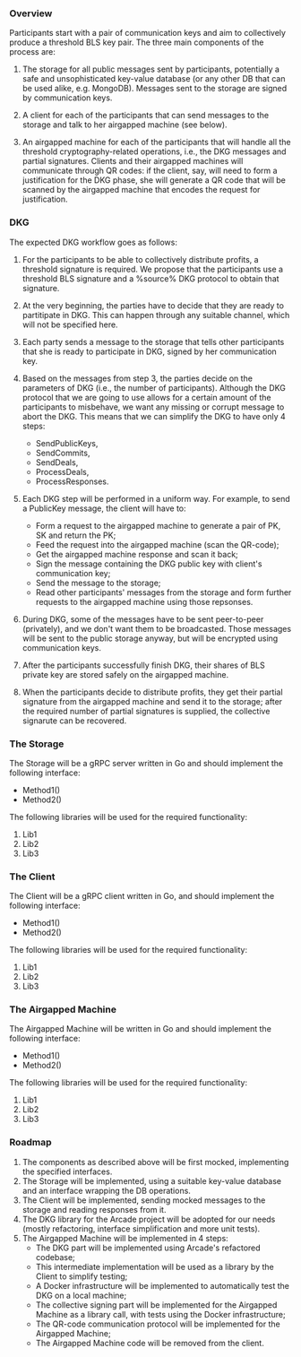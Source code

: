 ### Overview

Participants start with a pair of communication keys and aim to collectively produce a threshold BLS key pair. The three main components of the process are:

1. The storage for all public messages sent by participants, potentially a safe and unsophisticated key-value database (or any other DB that can be used alike, e.g. MongoDB). Messages sent to the storage are signed by communication keys.

2. A client for each of the participants that can send messages to the storage and talk to her airgapped machine (see below).

3. An airgapped machine for each of the participants that will handle all the threshold cryptography-related operations, i.e., the DKG messages and partial signatures. Сlients and their airgapped machines will communicate through QR codes: if the client, say, will need to form a justification for the DKG phase, she will generate a QR code that will be scanned by the airgapped machine that encodes the request for justification.

### DKG

The expected DKG workflow goes as follows:

1. For the participants to be able to collectively distribute profits, a threshold signature is required. We propose that the participants use a threshold BLS signature and a %source% DKG protocol to obtain that signature.

2. At the very beginning, the parties have to decide that they are ready to partitipate in DKG. This can happen through any suitable channel, which will not be specified here.

3. Each party sends a message to the storage that tells other participants that she is ready to participate in DKG, signed by her communication key.

4. Based on the messages from step 3, the parties decide on the parameters of DKG (i.e., the number of participants). Although the DKG protocol that we are going to use allows for a certain amount of the participants to misbehave, we want any missing or corrupt message to abort the DKG. This means that we can simplify the DKG to have only 4 steps:

    * SendPublicKeys,
    * SendCommits,
    * SendDeals,
    * ProcessDeals,
    * ProcessResponses.

5. Each DKG step will be performed in a uniform way. For example, to send a PublicKey message, the client will have to:
    * Form a request to the airgapped machine to generate a pair of PK, SK and return the PK;
    * Feed the request into the airgapped machine (scan the QR-code);
    * Get the airgapped machine response and scan it back;
    * Sign the message containing the DKG public key with client's communication key;
    * Send the message to the storage;
    * Read other participants' messages from the storage and form further requests to the airgapped machine using those repsonses.

6. During DKG, some of the messages have to be sent peer-to-peer (privately), and we don't want them to be broadcasted. Those messages will be sent to the public storage anyway, but will be encrypted using communication keys.

7. After the participants successfully finish DKG, their shares of BLS private key are stored safely on the airgapped machine.

8. When the participants decide to distribute profits, they get their partial signature from the airgapped machine and send it to the storage; after the required number of partial signatures is supplied, the collective signarute can be recovered.

### The Storage

The Storage will be a gRPC server written in Go and should implement the following interface:
 * Method1()
 * Method2()
 
The following libraries will be used for the required functionality:
1. Lib1
2. Lib2
3. Lib3

### The Client

The Client will be a gRPC client written in Go, and should implement the following interface:
 * Method1()
 * Method2()
 
The following libraries will be used for the required functionality:
1. Lib1
2. Lib2
3. Lib3


### The Airgapped Machine

The Airgapped Machine will be written in Go and should implement the following interface:
 * Method1()
 * Method2()
 
The following libraries will be used for the required functionality:
1. Lib1
2. Lib2
3. Lib3

### Roadmap

1. The components as described above will be first mocked, implementing the specified interfaces.
2. The Storage will be implemented, using a suitable key-value database and an interface wrapping the DB operations.
3. The Client will be implemented, sending mocked messages to the storage and reading responses from it.
4. The DKG library for the Arcade project will be adopted for our needs (mostly refactoring, interface simplification and more unit tests).
5. The Airgapped Machine will be implemented in 4 steps:
    * The DKG part will be implemented using Arcade's refactored codebase;
    * This intermediate implementation will be used as a library by the Client to simplify testing;
    * A Docker infrastructure will be implemented to automatically test the DKG on a local machine;
    * The collective signing part will be implemented for the Airgapped Machine as a library call, with tests using the Docker infrastructure;
    * The QR-code communication protocol will be implemented for the Airgapped Machine;
    * The Airgapped Machine code will be removed from the client.
    

